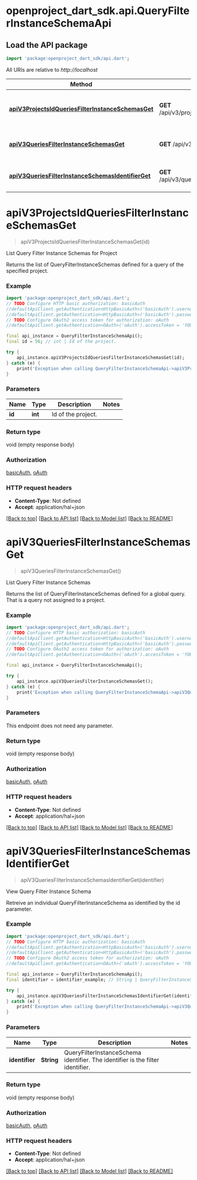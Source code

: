 # openproject_dart_sdk.api.QueryFilterInstanceSchemaApi

## Load the API package
```dart
import 'package:openproject_dart_sdk/api.dart';
```

All URIs are relative to *http://localhost*

Method | HTTP request | Description
------------- | ------------- | -------------
[**apiV3ProjectsIdQueriesFilterInstanceSchemasGet**](QueryFilterInstanceSchemaApi.md#apiv3projectsidqueriesfilterinstanceschemasget) | **GET** /api/v3/projects/{id}/queries/filter_instance_schemas | List Query Filter Instance Schemas for Project
[**apiV3QueriesFilterInstanceSchemasGet**](QueryFilterInstanceSchemaApi.md#apiv3queriesfilterinstanceschemasget) | **GET** /api/v3/queries/filter_instance_schemas | List Query Filter Instance Schemas
[**apiV3QueriesFilterInstanceSchemasIdentifierGet**](QueryFilterInstanceSchemaApi.md#apiv3queriesfilterinstanceschemasidentifierget) | **GET** /api/v3/queries/filter_instance_schemas/{identifier} | View Query Filter Instance Schema


# **apiV3ProjectsIdQueriesFilterInstanceSchemasGet**
> apiV3ProjectsIdQueriesFilterInstanceSchemasGet(id)

List Query Filter Instance Schemas for Project

Returns the list of QueryFilterInstanceSchemas defined for a query of the specified project.

### Example 
```dart
import 'package:openproject_dart_sdk/api.dart';
// TODO Configure HTTP basic authorization: basicAuth
//defaultApiClient.getAuthentication<HttpBasicAuth>('basicAuth').username = 'YOUR_USERNAME'
//defaultApiClient.getAuthentication<HttpBasicAuth>('basicAuth').password = 'YOUR_PASSWORD';
// TODO Configure OAuth2 access token for authorization: oAuth
//defaultApiClient.getAuthentication<OAuth>('oAuth').accessToken = 'YOUR_ACCESS_TOKEN';

final api_instance = QueryFilterInstanceSchemaApi();
final id = 56; // int | Id of the project.

try { 
    api_instance.apiV3ProjectsIdQueriesFilterInstanceSchemasGet(id);
} catch (e) {
    print('Exception when calling QueryFilterInstanceSchemaApi->apiV3ProjectsIdQueriesFilterInstanceSchemasGet: $e\n');
}
```

### Parameters

Name | Type | Description  | Notes
------------- | ------------- | ------------- | -------------
 **id** | **int**| Id of the project. | 

### Return type

void (empty response body)

### Authorization

[basicAuth](../README.md#basicAuth), [oAuth](../README.md#oAuth)

### HTTP request headers

 - **Content-Type**: Not defined
 - **Accept**: application/hal+json

[[Back to top]](#) [[Back to API list]](../README.md#documentation-for-api-endpoints) [[Back to Model list]](../README.md#documentation-for-models) [[Back to README]](../README.md)

# **apiV3QueriesFilterInstanceSchemasGet**
> apiV3QueriesFilterInstanceSchemasGet()

List Query Filter Instance Schemas

Returns the list of QueryFilterInstanceSchemas defined for a global query. That is a query not assigned to a project.

### Example 
```dart
import 'package:openproject_dart_sdk/api.dart';
// TODO Configure HTTP basic authorization: basicAuth
//defaultApiClient.getAuthentication<HttpBasicAuth>('basicAuth').username = 'YOUR_USERNAME'
//defaultApiClient.getAuthentication<HttpBasicAuth>('basicAuth').password = 'YOUR_PASSWORD';
// TODO Configure OAuth2 access token for authorization: oAuth
//defaultApiClient.getAuthentication<OAuth>('oAuth').accessToken = 'YOUR_ACCESS_TOKEN';

final api_instance = QueryFilterInstanceSchemaApi();

try { 
    api_instance.apiV3QueriesFilterInstanceSchemasGet();
} catch (e) {
    print('Exception when calling QueryFilterInstanceSchemaApi->apiV3QueriesFilterInstanceSchemasGet: $e\n');
}
```

### Parameters
This endpoint does not need any parameter.

### Return type

void (empty response body)

### Authorization

[basicAuth](../README.md#basicAuth), [oAuth](../README.md#oAuth)

### HTTP request headers

 - **Content-Type**: Not defined
 - **Accept**: application/hal+json

[[Back to top]](#) [[Back to API list]](../README.md#documentation-for-api-endpoints) [[Back to Model list]](../README.md#documentation-for-models) [[Back to README]](../README.md)

# **apiV3QueriesFilterInstanceSchemasIdentifierGet**
> apiV3QueriesFilterInstanceSchemasIdentifierGet(identifier)

View Query Filter Instance Schema

Retreive an individual QueryFilterInstanceSchema as identified by the id parameter.

### Example 
```dart
import 'package:openproject_dart_sdk/api.dart';
// TODO Configure HTTP basic authorization: basicAuth
//defaultApiClient.getAuthentication<HttpBasicAuth>('basicAuth').username = 'YOUR_USERNAME'
//defaultApiClient.getAuthentication<HttpBasicAuth>('basicAuth').password = 'YOUR_PASSWORD';
// TODO Configure OAuth2 access token for authorization: oAuth
//defaultApiClient.getAuthentication<OAuth>('oAuth').accessToken = 'YOUR_ACCESS_TOKEN';

final api_instance = QueryFilterInstanceSchemaApi();
final identifier = identifier_example; // String | QueryFilterInstanceSchema identifier. The identifier is the filter identifier.

try { 
    api_instance.apiV3QueriesFilterInstanceSchemasIdentifierGet(identifier);
} catch (e) {
    print('Exception when calling QueryFilterInstanceSchemaApi->apiV3QueriesFilterInstanceSchemasIdentifierGet: $e\n');
}
```

### Parameters

Name | Type | Description  | Notes
------------- | ------------- | ------------- | -------------
 **identifier** | **String**| QueryFilterInstanceSchema identifier. The identifier is the filter identifier. | 

### Return type

void (empty response body)

### Authorization

[basicAuth](../README.md#basicAuth), [oAuth](../README.md#oAuth)

### HTTP request headers

 - **Content-Type**: Not defined
 - **Accept**: application/hal+json

[[Back to top]](#) [[Back to API list]](../README.md#documentation-for-api-endpoints) [[Back to Model list]](../README.md#documentation-for-models) [[Back to README]](../README.md)

